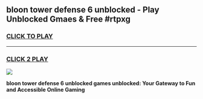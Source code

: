 
## bloon tower defense 6 unblocked - Play Unblocked Gmaes & Free #rtpxg
<h3>
<a href="https://news.freeplayer.one?title=bloon_tower_defense_6_unblocked&ref=03M">CLICK TO PLAY</a></h3>
<hr>

<h3>
<a href="https://news.freeplayer.one?title=bloon_tower_defense_6_unblocked&ref=03M">CLICK 2 PLAY</a>
  
</h3>

<a href="https://news.freeplayer.one?title=bloon_tower_defense_6_unblocked&ref=03M"><img src="https://clearcache.store/games.png"></a>


**bloon tower defense 6 unblocked games unblocked: Your Gateway to Fun and Accessible Online Gaming**
